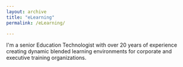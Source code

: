 ```yaml
---
layout: archive
title: "eLearning"
permalink: /eLearning/

---
```

I'm a senior Education Technologist with over 20 years of experience creating dynamic blended learning environments for corporate and executive training organizations.




 
